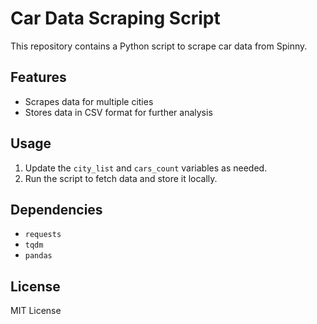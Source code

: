 # Car Data Scraping Script

This repository contains a Python script to scrape car data from Spinny.

## Features
- Scrapes data for multiple cities
- Stores data in CSV format for further analysis

## Usage
1. Update the `city_list` and `cars_count` variables as needed.
2. Run the script to fetch data and store it locally.

## Dependencies
- `requests`
- `tqdm`
- `pandas`

## License
MIT License
